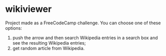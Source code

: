 # wikiviewer

Project made as a FreeCodeCamp challenge.
You can choose one of these options:
1. push the arrow and then search Wikipedia entries in a search box and see the resulting Wikipedia entries;
2. get random article from Wikipedia.
